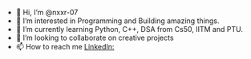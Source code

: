 - 👋 Hi, I’m @nxxr-07
- 👀 I’m interested in Programming and Building amazing things.
- 🌱 I’m currently learning Python, C++, DSA from Cs50, IITM and PTU.
- 💞️ I’m looking to collaborate on creative projects
- 📫 How to reach me [LinkedIn:](https://www.linkedin.com/in/arshnoor7)

<!---
nxxr-07/nxxr-07 is a ✨ special ✨ repository because its `README.md` (this file) appears on your GitHub profile.
You can click the Preview link to take a look at your changes.
--->
